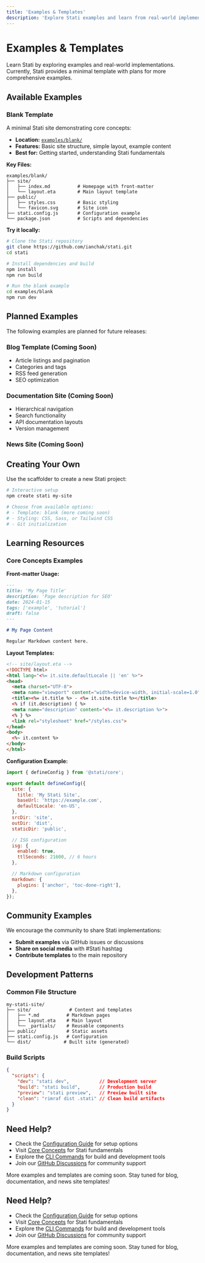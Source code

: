 ```yaml
---
title: 'Examples & Templates'
description: 'Explore Stati examples and learn from real-world implementations.'
---
```


# Examples & Templates

Learn Stati by exploring examples and real-world implementations. Currently, Stati provides a minimal template with plans for more comprehensive examples.

## Available Examples

### Blank Template

A minimal Stati site demonstrating core concepts:

- **Location:** [`examples/blank/`](https://github.com/ianchak/stati/tree/main/examples/blank)
- **Features:** Basic site structure, simple layout, example content
- **Best for:** Getting started, understanding Stati fundamentals

**Key Files:**

```text
examples/blank/
├── site/
│   ├── index.md          # Homepage with front-matter
│   └── layout.eta        # Main layout template
├── public/
│   ├── styles.css        # Basic styling
│   └── favicon.svg       # Site icon
├── stati.config.js       # Configuration example
└── package.json          # Scripts and dependencies
```

**Try it locally:**

```bash
# Clone the Stati repository
git clone https://github.com/ianchak/stati.git
cd stati

# Install dependencies and build
npm install
npm run build

# Run the blank example
cd examples/blank
npm run dev
```

## Planned Examples

The following examples are planned for future releases:

### Blog Template (Coming Soon)

- Article listings and pagination
- Categories and tags
- RSS feed generation
- SEO optimization

### Documentation Site (Coming Soon)

- Hierarchical navigation
- Search functionality
- API documentation layouts
- Version management

### News Site (Coming Soon)

## Creating Your Own

Use the scaffolder to create a new Stati project:

```bash
# Interactive setup
npm create stati my-site

# Choose from available options:
# - Template: blank (more coming soon)
# - Styling: CSS, Sass, or Tailwind CSS
# - Git initialization
```

## Learning Resources

### Core Concepts Examples

**Front-matter Usage:**

```markdown
---
title: 'My Page Title'
description: 'Page description for SEO'
date: 2024-01-15
tags: ['example', 'tutorial']
draft: false
---

# My Page Content

Regular Markdown content here.
```

**Layout Templates:**

```html
<!-- site/layout.eta -->
<!DOCTYPE html>
<html lang="<%= it.site.defaultLocale || 'en' %>">
<head>
  <meta charset="UTF-8">
  <meta name="viewport" content="width=device-width, initial-scale=1.0">
  <title><%= it.title %> - <%= it.site.title %></title>
  <% if (it.description) { %>
  <meta name="description" content="<%= it.description %>">
  <% } %>
  <link rel="stylesheet" href="/styles.css">
</head>
<body>
  <%~ it.content %>
</body>
</html>
```

**Configuration Example:**

```javascript
import { defineConfig } from '@stati/core';

export default defineConfig({
  site: {
    title: 'My Stati Site',
    baseUrl: 'https://example.com',
    defaultLocale: 'en-US',
  },
  srcDir: 'site',
  outDir: 'dist',
  staticDir: 'public',

  // ISG configuration
  isg: {
    enabled: true,
    ttlSeconds: 21600, // 6 hours
  },

  // Markdown configuration
  markdown: {
    plugins: ['anchor', 'toc-done-right'],
  },
});
```

## Community Examples

We encourage the community to share Stati implementations:

- **Submit examples** via GitHub issues or discussions
- **Share on social media** with #Stati hashtag
- **Contribute templates** to the main repository

## Development Patterns

### Common File Structure

```text
my-stati-site/
├── site/              # Content and templates
│   ├── *.md          # Markdown pages
│   ├── layout.eta    # Main layout
│   └── _partials/    # Reusable components
├── public/           # Static assets
├── stati.config.js   # Configuration
└── dist/            # Built site (generated)
```

### Build Scripts

```json
{
  "scripts": {
    "dev": "stati dev",           // Development server
    "build": "stati build",       // Production build
    "preview": "stati preview",   // Preview built site
    "clean": "rimraf dist .stati" // Clean build artifacts
  }
}
```

## Need Help?

- Check the [Configuration Guide](/configuration/) for setup options
- Visit [Core Concepts](/core-concepts/) for Stati fundamentals
- Explore the [CLI Commands](/cli/) for build and development tools
- Join our [GitHub Discussions](https://github.com/ianchak/stati/discussions) for community support

More examples and templates are coming soon. Stay tuned for blog, documentation, and news site templates!

## Need Help?

- Check the [Configuration Guide](/configuration/) for setup options
- Visit [Core Concepts](/core-concepts/) for Stati fundamentals
- Explore the [CLI Commands](/cli/) for build and development tools
- Join our [GitHub Discussions](https://github.com/ianchak/stati/discussions) for community support

More examples and templates are coming soon. Stay tuned for blog, documentation, and news site templates!

